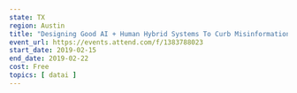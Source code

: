 ```yaml
---
state: TX
region: Austin
title: "Designing Good AI + Human Hybrid Systems To Curb Misinformation Hackathon"
event_url: https://events.attend.com/f/1383788023
start_date: 2019-02-15
end_date: 2019-02-22
cost: Free
topics: [ datai ]
---
```

